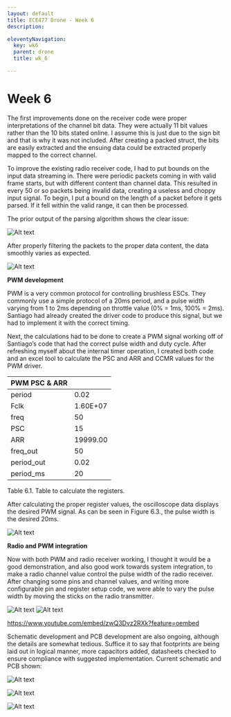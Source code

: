 ```yaml
---
layout: default
title: ECE477 Drone - Week 6
description:

eleventyNavigation:
  key: wk6
  parent: drone
  title: wk_6

---
```


# Week 6

The first improvements done on the receiver code were proper interpretations of the channel bit data. They were actually 11 bit values rather than the 10 bits stated online. I assume this is just due to the sign bit and that is why it was not included. After creating a packed struct, the bits are easily extracted and the ensuing data could be extracted properly mapped to the correct channel.

To improve the existing radio receiver code, I had to put bounds on the input data streaming in. There were periodic packets coming in with valid frame starts, but with different content than channel data. This resulted in every 50 or so packets being invalid data, creating a useless and choppy input signal. To begin, I put a bound on the length of a packet before it gets parsed. If it fell within the valid range, it can then be processed.

The prior output of the parsing algorithm shows the clear issue:

![Alt text](image.png "Fig. 6.1. Original throttle channel data showing periodic data corruption")

After properly filtering the packets to the proper data content, the data smoothly varies as expected.

![Alt text](image-1.png "Fig. 6.2. Correct output of all 8 channels after parsing improved.")

**PWM development**

PWM is a very common protocol for controlling brushless ESCs. They commonly use a simple protocol of a 20ms period, and a pulse width varying from 1 to 2ms depending on throttle value (0% = 1ms, 100% = 2ms). Santiago had already created the driver code to produce this signal, but we had to implement it with the correct timing.

Next, the calculations had to be done to create a PWM signal working off of Santiago’s code that had the correct pulse width and duty cycle. After refreshing myself about the internal timer operation, I created both code and an excel tool to calculate the PSC and ARR and CCMR values for the PWM driver.

<div class="d-flex justify-content-center">

| PWM PSC & ARR |          |
| ------------- | -------- |
| period        | 0.02     |
| Fclk          | 1.60E+07 |
| freq          | 50       |
| PSC           | 15       |
| ARR           | 19999.00 |
| freq_out      | 50       |
| period_out    | 0.02     |
| period_ms     | 20       |

</div>
<div class="d-flex justify-content-center">
Table 6.1. Table to calculate the registers.
</div>

After calculating the proper register values, the oscilloscope data displays the desired PWM signal. As can be seen in Figure 6.3., the pulse width is the desired 20ms.

![Alt text](image-2.png "Figure 6.3. PWM pulse measured on oscilloscope.")

**Radio and PWM integration**

Now with both PWM and radio receiver working, I thought it would be a good demonstration, and also good work towards system integration, to make a radio channel value control the pulse width of the radio receiver. After changing some pins and channel values, and writing more configurable pin and register setup code, we were able to vary the pulse width by moving the sticks on the radio transmitter.

![Alt text](image-3.png " ")
![Alt text](image-4.png "Fig. 6.4. Pulse width actively varied by radio receiver stick input.")

https://www.youtube.com/embed/zwQ3Dvz2RXk?feature=oembed

Schematic development and PCB development are also ongoing, although the details are somewhat tedious. Suffice it to say that footprints are being laid out in logical manner, more capacitors added, datasheets checked to ensure compliance with suggested implementation. Current schematic and PCB shown:

![Alt text](image-5.png "Fig. 6.5. Current (in progress) schematic.")

![Alt text](image-6.png " ")

![Alt text](image-7.png "Fig. 6.6. PCB (currently), still getting the footprints in the right spots.")